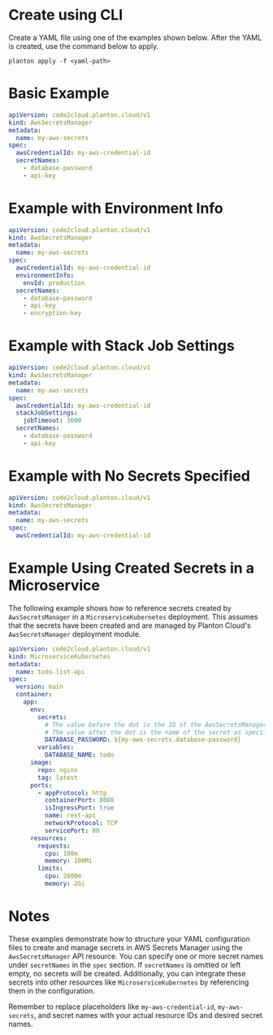 # Create using CLI

Create a YAML file using one of the examples shown below. After the YAML is created, use the command below to apply.

```shell
planton apply -f <yaml-path>
```

# Basic Example

```yaml
apiVersion: code2cloud.planton.cloud/v1
kind: AwsSecretsManager
metadata:
  name: my-aws-secrets
spec:
  awsCredentialId: my-aws-credential-id
  secretNames:
    - database-password
    - api-key
```

# Example with Environment Info

```yaml
apiVersion: code2cloud.planton.cloud/v1
kind: AwsSecretsManager
metadata:
  name: my-aws-secrets
spec:
  awsCredentialId: my-aws-credential-id
  environmentInfo:
    envId: production
  secretNames:
    - database-password
    - api-key
    - encryption-key
```

# Example with Stack Job Settings

```yaml
apiVersion: code2cloud.planton.cloud/v1
kind: AwsSecretsManager
metadata:
  name: my-aws-secrets
spec:
  awsCredentialId: my-aws-credential-id
  stackJobSettings:
    jobTimeout: 3600
  secretNames:
    - database-password
    - api-key
```

# Example with No Secrets Specified

```yaml
apiVersion: code2cloud.planton.cloud/v1
kind: AwsSecretsManager
metadata:
  name: my-aws-secrets
spec:
  awsCredentialId: my-aws-credential-id
```

# Example Using Created Secrets in a Microservice

The following example shows how to reference secrets created by `AwsSecretsManager` in a `MicroserviceKubernetes` deployment. This assumes that the secrets have been created and are managed by Planton Cloud's `AwsSecretsManager` deployment module.

```yaml
apiVersion: code2cloud.planton.cloud/v1
kind: MicroserviceKubernetes
metadata:
  name: todo-list-api
spec:
  version: main
  container:
    app:
      env:
        secrets:
          # The value before the dot is the ID of the AwsSecretsManager resource on Planton Cloud
          # The value after the dot is the name of the secret as specified in the AwsSecretsManager spec
          DATABASE_PASSWORD: ${my-aws-secrets.database-password}
        variables:
          DATABASE_NAME: todo
      image:
        repo: nginx
        tag: latest
      ports:
        - appProtocol: http
          containerPort: 8080
          isIngressPort: true
          name: rest-api
          networkProtocol: TCP
          servicePort: 80
      resources:
        requests:
          cpu: 100m
          memory: 100Mi
        limits:
          cpu: 2000m
          memory: 2Gi
```

# Notes

These examples demonstrate how to structure your YAML configuration files to create and manage secrets in AWS Secrets Manager using the `AwsSecretsManager` API resource. You can specify one or more secret names under `secretNames` in the `spec` section. If `secretNames` is omitted or left empty, no secrets will be created. Additionally, you can integrate these secrets into other resources like `MicroserviceKubernetes` by referencing them in the configuration.

Remember to replace placeholders like `my-aws-credential-id`, `my-aws-secrets`, and secret names with your actual resource IDs and desired secret names.
